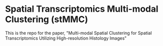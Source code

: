 # Spatial Transcriptomics Multi-modal Clustering (stMMC)
This is the repo for the paper, "Multi-modal Spatial Clustering for Spatial Transcriptomics Utilizing High-resolution Histology Images"
